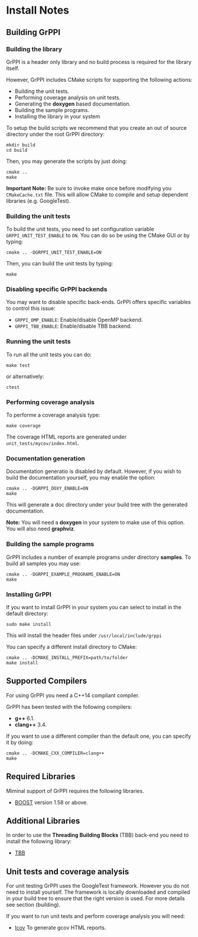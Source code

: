 # Install Notes

## Building GrPPI

### Building the library

GrPPI is a header only library and no build process is required for the library
itself.

However, GrPPI includes CMake scripts for supporting the following actions:

* Building the unit tests.
* Performing coverage analysis on unit tests.
* Generating the **doxygen** based documentation.
* Building the sample programs.
* Installing the library in your system

To setup the build scripts we recommend that you create an out of source
directory under the root GrPPI directory:

~~~
mkdir build
cd build
~~~

Then, you may generate the scripts by just doing:

~~~
cmake ..
make
~~~

**Important Note:** Be sure to invoke make once before modifying you `CMakeCache.txt`
file. This will allow CMake to compile and setup dependent libraries (e.g.
GoogleTest).

### Building the unit tests

To build the unit tests, you need to set configuration variable
`GRPPI_UNIT_TEST_ENABLE` to `ON`. You can do so be using the CMake GUI or by
typing:

~~~
cmake .. -DGRPPI_UNIT_TEST_ENABLE=ON
~~~

Then, you can build the unit tests by typing:

~~~
make
~~~

### Disabling specific GrPPI backends

You may want to disable specific back-ends. GrPPI offers specific variables to
control this issue:

* `GRPPI_OMP_ENABLE`: Enable/disable OpenMP backend.
* `GRPPI_TBB_ENABLE`: Enable/disable TBB backend.

### Running the unit tests

To run all the unit tests you can do:

~~~
make test
~~~

or alternatively:

~~~
ctest
~~~

### Performing coverage analysis

To performe a coverage analysis type:

~~~
make coverage
~~~

The coverage HTML reports are generated under `unit_tests/mycov/index.html`.

### Documentation generation

Documentation generatio is disabled by default. However, if you wish to build
the documentation yourself, you may enable the option:

~~~
cmake .. -DGRPPI_DOXY_ENABLE=ON
make
~~~

This will generate a doc directory under your build tree with the generated
documentation.

**Note:** You will need a **doxygen** in your system to make use of this option.
You will also need **graphviz**.


### Building the sample programs

GrPPI includes a number of example programs under directory **samples**. To
build all samples you may use:

~~~
cmake .. -DGRPPI_EXAMPLE_PROGRAMS_ENABLE=ON
make
~~~

### Installing GrPPI

If you want to install GrPPI in your system you can select to install in the
default directory:

~~~
sudo make install
~~~

This will install the header files under `/usr/local/include/grppi`

You can specify a different install directory to CMake:

~~~
cmake .. -DCMAKE_INSTALL_PREFIX=path/to/folder
make install
~~~

## Supported Compilers ##

For using GrPPI you need a C++14 compliant compiler.

GrPPI has been tested with the following compilers:

  * **g++** 6.1. 
  * **clang++** 3.4.

If you want to use a different compiler than the default one, you can specify it
by doing:

~~~
cmake .. -DCMAKE_CXX_COMPILER=clang++
make
~~~

## Required Libraries ##

Miminal support of GrPPI requires the following libraries.

  * [BOOST](http://www.boost.org/) version 1.58 or above.

## Additional Libraries ##

In order to use the **Threading Building Blocks** (TBB) back-end you need to
install the following library:

  * [TBB](https://www.threadingbuildingblocks.org/)

## Unit tests and coverage analysis

For unit testing GrPPI uses the GoogleTest framework. However you do not need to
install yourself. The framework is locally downloaded and compiled in your build
tree to ensure that the right version is used. For more details see section
(building).

If you want to run unit tests and perform coverage analysis you will need:

  * [lcov](https://github.com/linux-test-project/lcov)
    To generate gcov HTML reports.

